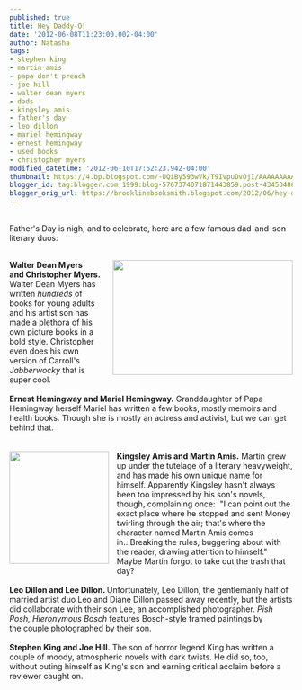 ```yaml
---
published: true
title: Hey Daddy-O!
date: '2012-06-08T11:23:00.002-04:00'
author: Natasha
tags:
- stephen king
- martin amis
- papa don't preach
- joe hill
- walter dean myers
- dads
- kingsley amis
- father's day
- leo dillon
- mariel hemingway
- ernest hemingway
- used books
- christopher myers
modified_datetime: '2012-06-10T17:52:23.942-04:00'
thumbnail: https://4.bp.blogspot.com/-UQiBy593wVk/T9IVpuDvOjI/AAAAAAAAAfA/xZMTrRCNu8w/s72-c/myers.jpg
blogger_id: tag:blogger.com,1999:blog-5767374071871443859.post-4345348683285860648
blogger_orig_url: https://brooklinebooksmith.blogspot.com/2012/06/hey-daddy-o.html
---
```


<br />Father's Day is nigh, and to celebrate, here are a few famous dad-and-son literary duos:<br /><br /><div class="separator" style="clear: both; text-align: center;"><a href="https://4.bp.blogspot.com/-UQiBy593wVk/T9IVpuDvOjI/AAAAAAAAAfA/xZMTrRCNu8w/s1600/myers.jpg" imageanchor="1" style="clear: right; float: right; margin-bottom: 1em; margin-left: 1em;"><img border="0" height="204" src="https://4.bp.blogspot.com/-UQiBy593wVk/T9IVpuDvOjI/AAAAAAAAAfA/xZMTrRCNu8w/s320/myers.jpg" width="320" /></a></div><b>Walter Dean Myers and&nbsp;Christopher Myers.</b> Walter Dean Myers has written <i>hundreds</i>&nbsp;of books for young adults and his artist son has made a plethora of his own picture books in a bold style. Christopher even does his own version of Carroll's <i>Jabberwocky</i>&nbsp;that is super cool.<br /><br /><b>Ernest Hemingway and Mariel Hemingway.</b> Granddaughter of Papa Hemingway herself Mariel has written a few books, mostly memoirs and health books. Though she is mostly an actress and activist, but we can get behind that.<br /><br /><br /><div class="separator" style="clear: both; text-align: center;"><a href="https://3.bp.blogspot.com/-xOUR6Z4QBdU/T9IVZmiizbI/AAAAAAAAAe4/JwHMkprr35I/s1600/amis.jpg" imageanchor="1" style="clear: left; float: left; margin-bottom: 1em; margin-right: 1em;"><img border="0" height="200" src="https://3.bp.blogspot.com/-xOUR6Z4QBdU/T9IVZmiizbI/AAAAAAAAAe4/JwHMkprr35I/s200/amis.jpg" width="177" /></a></div><b>Kingsley Amis and Martin Amis.</b> Martin grew up under the tutelage of a literary heavyweight, and has made his own unique name for himself. Apparently Kingsley hasn't always been too impressed by his son's novels, though, complaining once:&nbsp;&nbsp;"I can point out the exact place where he stopped and sent Money twirling through the air; that's where the character named Martin Amis comes in...Breaking the rules, buggering about with the reader, drawing attention to himself." Maybe Martin forgot to take out the trash that day?<br /><br /><b>Leo Dillon and Lee Dillon. </b>Unfortunately, Leo Dillon, the gentlemanly half of married artist duo Leo and Diane Dillon passed away recently, but the artists did collaborate with their son Lee, an accomplished photographer. <i>Pish Posh, Hieronymous Bosch </i>features Bosch-style framed paintings by the&nbsp;couple&nbsp;photographed by their son.<br /><br /><b>Stephen King and Joe Hill.</b>&nbsp;The son of horror legend King has written a couple of moody, atmospheric novels with dark twists. He did so, too, without outing himself as King's son and earning critical acclaim before a reviewer caught on.